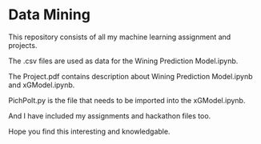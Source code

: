 # Data Mining

This repository consists of all my machine learning assignment and projects.

The .csv files are used as data for the Wining Prediction Model.ipynb.

The Project.pdf contains description about Wining Prediction Model.ipynb and xGModel.ipynb.

PichPolt.py is the file that needs to be imported into the xGModel.ipynb.

And I have included my assignments and hackathon files too.

Hope you find this interesting and knowledgable.
